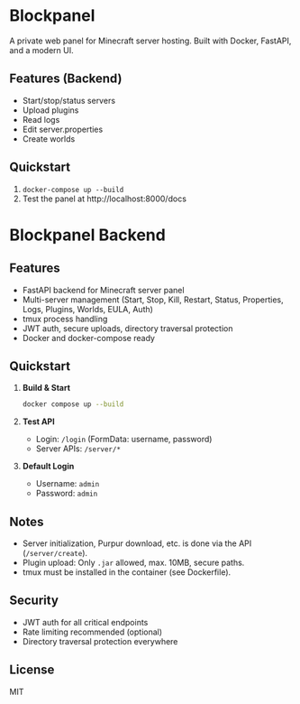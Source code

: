 
# Blockpanel

A private web panel for Minecraft server hosting. Built with Docker, FastAPI, and a modern UI.

## Features (Backend)
- Start/stop/status servers
- Upload plugins
- Read logs
- Edit server.properties
- Create worlds

## Quickstart
1. `docker-compose up --build`
2. Test the panel at http://localhost:8000/docs

# Blockpanel Backend

## Features
- FastAPI backend for Minecraft server panel
- Multi-server management (Start, Stop, Kill, Restart, Status, Properties, Logs, Plugins, Worlds, EULA, Auth)
- tmux process handling
- JWT auth, secure uploads, directory traversal protection
- Docker and docker-compose ready

## Quickstart

1. **Build & Start**
   ```sh
   docker compose up --build
   ```

2. **Test API**
   - Login: `/login` (FormData: username, password)
   - Server APIs: `/server/*`

3. **Default Login**
   - Username: `admin`
   - Password: `admin`

## Notes
- Server initialization, Purpur download, etc. is done via the API (`/server/create`).
- Plugin upload: Only `.jar` allowed, max. 10MB, secure paths.
- tmux must be installed in the container (see Dockerfile).

## Security
- JWT auth for all critical endpoints
- Rate limiting recommended (optional)
- Directory traversal protection everywhere

## License
MIT
